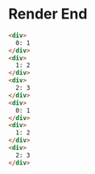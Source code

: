 # Render End
```html
<div>
  0: 1
</div>
<div>
  1: 2
</div>
<div>
  2: 3
</div>
<div>
  0: 1
</div>
<div>
  1: 2
</div>
<div>
  2: 3
</div>
```
